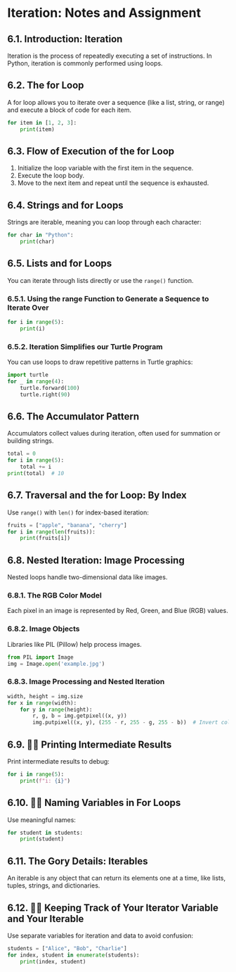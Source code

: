 # Iteration: Notes and Assignment

## 6.1. Introduction: Iteration
Iteration is the process of repeatedly executing a set of instructions. In Python, iteration is commonly performed using loops.

## 6.2. The for Loop
A for loop allows you to iterate over a sequence (like a list, string, or range) and execute a block of code for each item.

```python
for item in [1, 2, 3]:
    print(item)
```

## 6.3. Flow of Execution of the for Loop
1. Initialize the loop variable with the first item in the sequence.
2. Execute the loop body.
3. Move to the next item and repeat until the sequence is exhausted.

## 6.4. Strings and for Loops
Strings are iterable, meaning you can loop through each character:

```python
for char in "Python":
    print(char)
```

## 6.5. Lists and for Loops
You can iterate through lists directly or use the `range()` function.

### 6.5.1. Using the range Function to Generate a Sequence to Iterate Over
```python
for i in range(5):
    print(i)
```

### 6.5.2. Iteration Simplifies our Turtle Program
You can use loops to draw repetitive patterns in Turtle graphics:

```python
import turtle
for _ in range(4):
    turtle.forward(100)
    turtle.right(90)
```

## 6.6. The Accumulator Pattern
Accumulators collect values during iteration, often used for summation or building strings.

```python
total = 0
for i in range(5):
    total += i
print(total)  # 10
```

## 6.7. Traversal and the for Loop: By Index
Use `range()` with `len()` for index-based iteration:

```python
fruits = ["apple", "banana", "cherry"]
for i in range(len(fruits)):
    print(fruits[i])
```

## 6.8. Nested Iteration: Image Processing
Nested loops handle two-dimensional data like images.

### 6.8.1. The RGB Color Model
Each pixel in an image is represented by Red, Green, and Blue (RGB) values.

### 6.8.2. Image Objects
Libraries like PIL (Pillow) help process images.

```python
from PIL import Image
img = Image.open('example.jpg')
```

### 6.8.3. Image Processing and Nested Iteration

```python
width, height = img.size
for x in range(width):
    for y in range(height):
        r, g, b = img.getpixel((x, y))
        img.putpixel((x, y), (255 - r, 255 - g, 255 - b))  # Invert colors
```

## 6.9. 👩‍💻 Printing Intermediate Results
Print intermediate results to debug:

```python
for i in range(5):
    print(f"i: {i}")
```

## 6.10. 👩‍💻 Naming Variables in For Loops
Use meaningful names:

```python
for student in students:
    print(student)
```

## 6.11. The Gory Details: Iterables
An iterable is any object that can return its elements one at a time, like lists, tuples, strings, and dictionaries.

## 6.12. 👩‍💻 Keeping Track of Your Iterator Variable and Your Iterable
Use separate variables for iteration and data to avoid confusion:

```python
students = ["Alice", "Bob", "Charlie"]
for index, student in enumerate(students):
    print(index, student)
```

